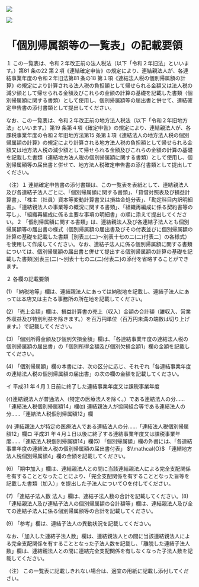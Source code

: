 ![](https://www.nta.go.jp/tmp/5aa275ea-42aa-44cb-b186-017ea19793bd/images/0ee8542f4960c06c71ef8c450d7b36e30223867d7d4510306110ca66e87d18b2.jpg)

![](https://www.nta.go.jp/tmp/5aa275ea-42aa-44cb-b186-017ea19793bd/images/79eeee3ebfb044656dc04955908fffaee681d7d5fcb1cbcb608106cc199141d6.jpg)

# 「個別帰属額等の一覧表」の記載要領

１ この一覧表は、令和２年改正前の法人税法（以下「令和２年旧法」といいます。）第81 条の22 第２項《連結確定申告》の規定により、連結親法人が、各連結事業年度の令和２年旧法第81 条の18 第１項《連結法人税の個別帰属額の計算》の規定により計算される法人税の負担額として帰せられる金額又は法人税の減少額として帰せられる金額及びこれらの金額の計算の基礎を記載した書類（個別帰属額に関する書類）として使用し、個別帰属額等の届出書と併せて、連結確定申告書の添付書類として提出してください。

なお、この一覧表は、令和２年改正前の地方法人税法（以下「令和２年旧地方法」といいます。）第19 条第４項《確定申告》の規定により、連結親法人が、各課税事業年度の令和２年旧地方法第15 条第１項《連結法人の地方法人税の個別帰属額の計算》の規定により計算される地方法人税の負担額として帰せられる金額又は地方法人税の減少額として帰せられる金額及びこれらの金額の計算の基礎を記載した書類（連結地方法人税の個別帰属額に関する書類）として使用し、個別帰属額等の届出書と併せて、地方法人税確定申告書の添付書類として提出してください。

（注）１ 連結確定申告書の添付書類は、この一覧表を表紙として、連結親法人及び各連結子法人ごとに、「個別帰属額に関する書類」、「貸借対照表及び損益計算書」、「株主（社員）資本等変動計算書又は損益金処分表」、「勘定科目内訳明細書」、「連結親法人の事業等の概況に関する書類」、「組織再編成に係る契約書等の写し」、「組織再編成に係る主要な事項の明細書」の順に添えて提出してください。２ 「個別帰属額に関する書類」は、連結親法人及び各連結子法人とも個別帰属額等の届出書の様式（個別帰属額の届出書及びその付表並びに個別帰属額の計算の基礎を記載した書類［別表三(二)～別表十七の二(二)付表二］の各様式）を使用して作成してください。なお、連結子法人に係る個別帰属額に関する書類については、個別帰属額の届出書と併せて提出する個別帰属額の計算の基礎を記載した書類\[別表三(二)～別表十七の二(二)付表二\]の添付を省略することができます。

２ 各欄の記載要領

(1) 「納税地等」欄は、連結親法人にあっては納税地を記載し、連結子法人にあっては本店又は主たる事務所の所在地を記載してください。

(2) 「売上金額」欄は、損益計算書の売上（収入）金額の合計額（雑収入、営業外収益及び特別利益を除きます。）を百万円単位（百万円未満の端数は切り上げます。）で記載してください。

(3) 「個別所得金額及び個別欠損金額」欄は、「各連結事業年度の連結法人税の個別帰属額の届出書」の「個別所得金額及び個別欠損金額1」欄の金額を記載してください。

(4) 「個別帰属額」欄の本書には、次の区分に応じ、それぞれ「各連結事業年度の連結法人税の個別帰属額の届出書」の次の欄の金額を記載してください。

イ 平成31 年４月１日前に終了した連結事業年度又は課税事業年度

(ｲ)連結親法人が普通法人（特定の医療法人を除く。）である連結法人の分……「連結法人税個別帰属額14」欄(ﾛ) 連結親法人が協同組合等である連結法人の分……「連結法人税個別帰属額12」欄

(ﾊ) 連結親法人が特定の医療法人である連結法人の分……「連結法人税個別帰属額12」欄ロ 平成31 年４月１日以後に終了する連結事業年度又は課税事業年度……「連結法人税個別帰属額14」欄(5) 「個別帰属額」欄の外書には、「各連結事業年度の連結法人税の個別帰属額の届出書付表」 $\\mathcal{O}$ 「連結地方法人税個別帰属額4」欄の金額を記載してください。

(6) 「期中加入」欄は、連結親法人との間に当該連結親法人による完全支配関係を有することとなったことにより、「完全支配関係を有することとなった旨等を記載した書類（加入）」を提出した子法人について○を付してください。

(7) 「連結子法人数 法人」欄は、連結子法人数の合計を記載してください。(8) 「連結親法人及び連結子法人の個別帰属額の合計額等」欄は、連結親法人及び全ての連結子法人に係る個別帰属額等の合計を記載してください。

(9) 「参考」欄は、連結子法人の異動状況を記載してください。

なお、「加入した連結子法人数」欄は、連結親法人との間に当該連結親法人による完全支配関係を有することとなった子法人数を記載し、「離脱した連結子法人数」欄は、連結親法人との間に連結完全支配関係を有しなくなった子法人数を記載してください。

（注） この一覧表に記載しきれない場合は、適宜の用紙に記載し添付してください。